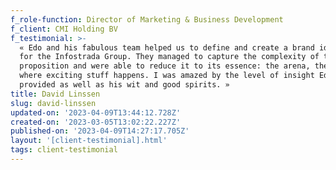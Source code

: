 ```yaml
---
f_role-function: Director of Marketing & Business Development
f_client: CMI Holding BV
f_testimonial: >-
  « Edo and his fabulous team helped us to define and create a brand identity
  for the Infostrada Group. They managed to capture the complexity of the
  proposition and were able to reduce it to its essence: the arena, the place
  where exciting stuff happens. I was amazed by the level of insight Edo
  provided as well as his wit and good spirits. »
title: David Linssen
slug: david-linssen
updated-on: '2023-04-09T13:44:12.728Z'
created-on: '2023-03-05T13:02:22.227Z'
published-on: '2023-04-09T14:27:17.705Z'
layout: '[client-testimonial].html'
tags: client-testimonial
---
```




